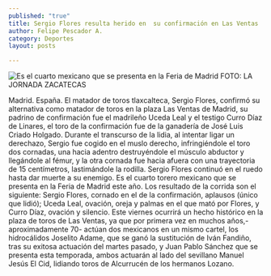 ```yaml
---
published: "true"
title: Sergio Flores resulta herido en  su confirmación en Las Ventas
author: Felipe Pescador A.
category: Deportes
layout: posts

---
```


![Es el cuarto mexicano que se presenta en la Feria de Madrid FOTO: LA JORNADA ZACATECAS](http://i.imgur.com/WG8Owebm.jpg)

Madrid. España. El matador de toros tlaxcalteca, Sergio Flores, confirmó su alternativa como matador de toros en la plaza Las Ventas de Madrid, su padrino de confirmación fue el madrileño Uceda Leal y el testigo Curro Díaz de Linares, el toro de la confirmación fue de la ganadería de José Luis Criado Holgado.
Durante el transcurso de la lidia, al intentar ligar un derechazo, Sergio fue cogido en el muslo derecho, infringiéndole el toro dos cornadas, una hacia adentro destruyéndole el músculo abductor y llegándole al fémur, y la otra cornada fue hacia afuera con una trayectoria de 15 centímetros, lastimándole la rodilla. Sergio Flores continuó en el ruedo hasta dar muerte a su enemigo. 
Es el cuarto torero mexicano que se presenta en la Feria de Madrid este año. Los resultado de la corrida son el siguiente: Sergio Flores, cornado en el de la confirmación, aplausos (único que lidió); Uceda Leal, ovación, oreja y palmas en el que mató por Flores, y Curro Díaz, ovación y silencio.
Este viernes ocurrirá un hecho histórico en la plaza de toros de Las Ventas, ya que por primera vez en muchos años,- aproximadamente 70- actúan dos mexicanos en un mismo cartel, los hidrocálidos Joselito Adame, que se ganó la sustitución de Iván Fandiño, tras su exitosa actuación del martes pasado, y Juan Pablo Sánchez que se presenta esta temporada, ambos actuarán al lado del sevillano Manuel Jesús El Cid, lidiando toros de Alcurrucén de los hermanos Lozano.
